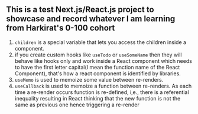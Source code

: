 ## This is a test Next.js/React.js project to showcase and record whatever I am learning from Harkirat's 0-100 cohort

1. `children` is a special variable that lets you access the children inside a component.
2. if you create custom hooks like
   `useTodo` or `useSomeName` then they will behave like hooks only and work inside a React component which needs to have the first letter capital(I mean the function name of the React Component), that's how a react component is identified by libraries.
3. `useMemo` is used to memoize some value between re-renders.
4. `useCallback` is used to memoize a function between re-renders. As each time a re-render occurs function is re-defined, i,e., there is a referential inequality resulting in React thinking that the new function is not the same as previous one hence triggering a re-render